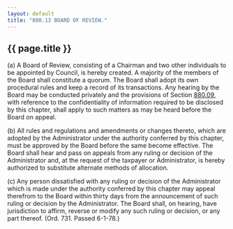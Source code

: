 ```yaml
---
layout: default 
title: "880.13 BOARD OF REVIEW."
---
```


{{ page.title }}
----------------

​(a) A Board of Review, consisting of a Chairman and two other
individuals to be appointed by Council, is hereby created. A majority of
the members of the Board shall constitute a quorum. The Board shall
adopt its own procedural rules and keep a record of its transactions.
Any hearing by the Board may be conducted privately and the provisions
of Section [880.09](3fc695ce.html), with reference to the
confidentiality of information required to be disclosed by this chapter,
shall apply to such matters as may be heard before the Board on appeal.

​(b) All rules and regulations and amendments or changes thereto, which
are adopted by the Administrator under the authority conferred by this
chapter, must be approved by the Board before the same become effective.
The Board shall hear and pass on appeals from any ruling or decision of
the Administrator and, at the request of the taxpayer or Administrator,
is hereby authorized to substitute alternate methods of allocation.

​(c) Any person dissatisfied with any ruling or decision of the
Administrator which is made under the authority conferred by this
chapter may appeal therefrom to the Board within thirty days from the
announcement of such ruling or decision by the Administrator. The Board
shall, on hearing, have jurisdiction to affirm, reverse or modify any
such ruling or decision, or any part thereof. (Ord. 731. Passed 6-1-78.)

